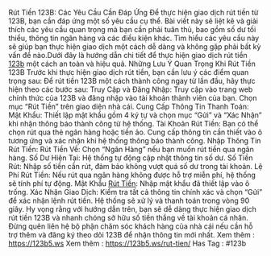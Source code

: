 Rút Tiền 123B: Các Yêu Cầu Cần Đáp Ứng 
Để thực hiện giao dịch rút tiền từ 123B, bạn cần đáp ứng một số yêu cầu cụ thể. Bài viết này sẽ liệt kê và giải thích các yêu cầu quan trọng mà bạn cần phải tuân thủ, bao gồm số dư tối thiểu, thông tin ngân hàng và các điều kiện khác. Tìm hiểu các yêu cầu này sẽ giúp bạn thực hiện giao dịch một cách dễ dàng và không gặp phải bất kỳ vấn đề nào.Dưới đây là hướng dẫn chi tiết để thực hiện giao dịch rút tiền [123b](https://123b5.ws) một cách an toàn và hiệu quả.
Những Lưu Ý Quan Trọng Khi Rút Tiền 123B
Trước khi thực hiện giao dịch rút tiền, bạn cần lưu ý các điểm quan trọng sau:
Để rút tiền 123B một cách thành công ngay từ lần đầu, hãy thực hiện theo các bước sau:
Truy Cập và Đăng Nhập: Truy cập vào trang web chính thức của 123B và đăng nhập vào tài khoản thành viên của bạn. Chọn mục “Rút Tiền” trên giao diện nhà cái.
Cung Cấp Thông Tin Thanh Toán:
Mật Khẩu: Thiết lập mật khẩu gồm 4 ký tự và chọn mục “Gửi” và “Xác Nhận” khi nhận thông báo thành công từ hệ thống.
Tài Khoản Rút Tiền: Bạn có thể chọn rút qua thẻ ngân hàng hoặc tiền ảo. Cung cấp thông tin cần thiết vào ô tương ứng và xác nhận khi hệ thống thông báo thành công.
Nhập Thông Tin Rút Tiền:
Rút Tiền Về: Chọn “Ngân Hàng” nếu bạn muốn rút tiền qua ngân hàng.
Số Dư Hiện Tại: Hệ thống tự động cập nhật thông tin số dư.
Số Tiền Rút: Nhập số tiền cần rút, đảm bảo không vượt quá số dư trong tài khoản.
Lệ Phí Rút Tiền: Nếu rút qua ngân hàng không được hỗ trợ miễn phí, hệ thống sẽ tính phí tự động.
Mật Khẩu [Rút Tiền](https://123b5.ws/rut-tien/): Nhập mật khẩu đã thiết lập vào ô trống.
Xác Nhận Giao Dịch: Kiểm tra tất cả thông tin chính xác và chọn “Gửi” để xác nhận lệnh rút tiền. Hệ thống sẽ xử lý và thanh toán trong vòng 90 giây.
Hy vọng rằng với hướng dẫn trên, bạn sẽ dễ dàng thực hiện giao dịch rút tiền 123B và nhanh chóng sở hữu số tiền thắng về tài khoản cá nhân. Đừng quên liên hệ bộ phận chăm sóc khách hàng của nhà cái nếu cần hỗ trợ thêm và đăng ký theo dõi 123B để nhận thông tin mới nhất.
Xem thêm : https://123b5.ws
Xem thêm : https://123b5.ws/rut-tien/
Has Tag : #123b
